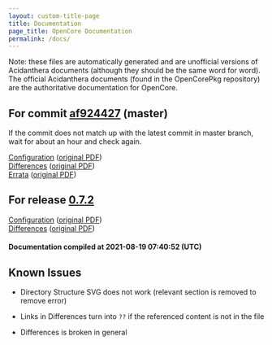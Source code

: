 ```yaml
---
layout: custom-title-page
title: Documentation
page_title: OpenCore Documentation
permalink: /docs/
---
```

Note: these files are automatically generated and are unofficial versions of Acidanthera documents (although they should be the same word for word). The official Acidanthera documents (found in the OpenCorePkg repository) are the authoritative documentation for OpenCore.

## For commit [af924427](https://github.com/acidanthera/OpenCorePkg/tree/af92442729f4d31087ea3c9a57c668ecf7e4cab0) (master)

If the commit does not match up with the latest commit in master branch, wait for about an hour and check again.

[Configuration](latest/Configuration.html) ([original PDF](https://github.com/acidanthera/OpenCorePkg/blob/af92442729f4d31087ea3c9a57c668ecf7e4cab0/Docs/Configuration.pdf))
<br>
[Differences](latest/Differences.html) ([original PDF](https://github.com/acidanthera/OpenCorePkg/blob/af92442729f4d31087ea3c9a57c668ecf7e4cab0/Docs/Differences/Differences.pdf))
<br>
[Errata](latest/Errata.html) ([original PDF](https://github.com/acidanthera/OpenCorePkg/blob/af92442729f4d31087ea3c9a57c668ecf7e4cab0/Docs/Errata/Errata.pdf))

## For release [0.7.2](https://github.com/acidanthera/OpenCorePkg/tree/0.7.2)

[Configuration](release/Configuration.html) ([original PDF](https://github.com/acidanthera/OpenCorePkg/blob/0.7.2/Docs/Configuration.pdf))
<br>
[Differences](release/Differences.html) ([original PDF](https://github.com/acidanthera/OpenCorePkg/blob/0.7.2/Docs/Differences/Differences.pdf))

#### Documentation compiled at 2021-08-19 07:40:52 (UTC)

## Known Issues

* Directory Structure SVG does not work (relevant section is removed to remove error)

* Links in Differences turn into `??` if the referenced content is not in the file

* Differences is broken in general
